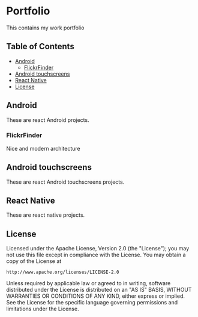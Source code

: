 # Portfolio
This contains my work portfolio

## Table of Contents
- [Android](#introduction)
    - [FlickrFinder](#flikerfinder)
- [Android touchscreens](#installation)
- [React Native](#usage)
- [License](#license)

## Android
These are react Android projects.

### FlickrFinder
Nice and modern architecture

## Android touchscreens
These are react Android touchscreens projects.

## React Native
These are react native projects.

## License
Licensed under the Apache License, Version 2.0 (the "License");
you may not use this file except in compliance with the License.
You may obtain a copy of the License at

    http://www.apache.org/licenses/LICENSE-2.0

Unless required by applicable law or agreed to in writing, software
distributed under the License is distributed on an "AS IS" BASIS,
WITHOUT WARRANTIES OR CONDITIONS OF ANY KIND, either express or implied.
See the License for the specific language governing permissions and
limitations under the License.
